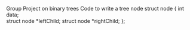Group Project on binary trees
Code to write a tree node
struct node {
   int data;   
   struct node *leftChild;
   struct node *rightChild;
};
